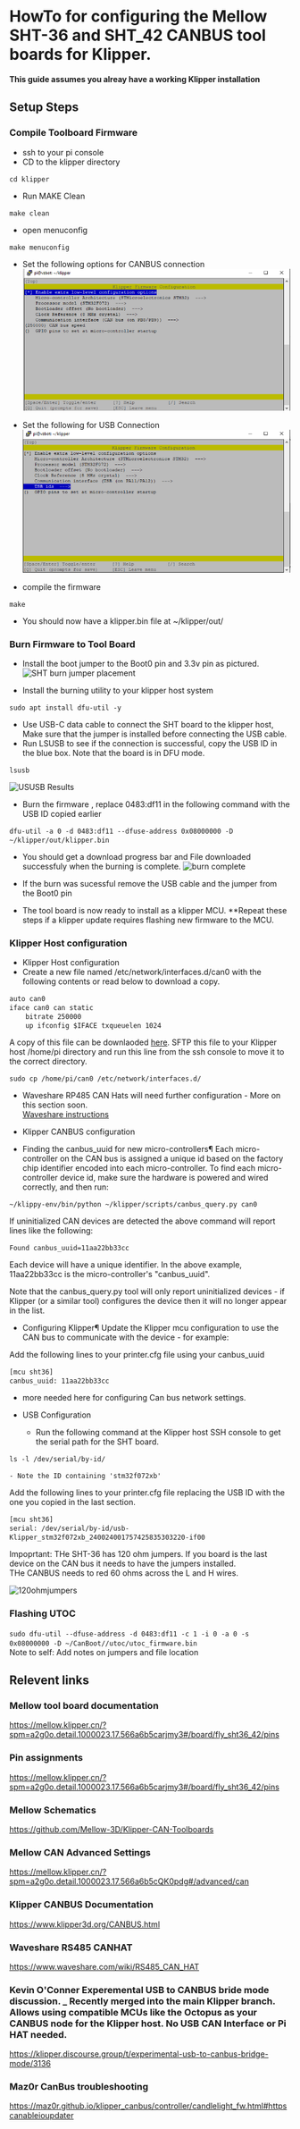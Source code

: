 # HowTo for configuring the Mellow SHT-36 and SHT_42 CANBUS tool boards for Klipper. 



**This guide assumes you alreay have a working Klipper installation**

## Setup Steps

### Compile Toolboard Firmware
- ssh to your pi console
- CD to the klipper directory
```
cd klipper
```
- Run MAKE Clean
```
make clean
```
- open menuconfig
```
make menuconfig
```
- Set the following options for CANBUS connection     
![Menu Config CANBUS](./images/makemenuconfig_screenshot.png)

- Set the following for USB Connection
![Menu Config USB](./images/makemenuconfig_screenshot_USB.png)
- compile the firmware
```
make
```
- You should now have a klipper.bin file at ~/klipper/out/

### Burn Firmware to Tool Board

- Install the boot jumper to the Boot0 pin and 3.3v pin as pictured. 
![SHT burn jumper placement](https://mellow.klipper.cn/images/boards/fly_sht36_42/usbflash.png)

- Install the burning utility to your klipper host system
```
sudo apt install dfu-util -y
```
- Use USB-C data cable to connect the SHT board to the klipper host, Make sure that the jumper is installed before connecting the USB cable.      
- Run LSUSB to see if the connection is successful, copy the USB ID in the blue box. Note that the board is in DFU mode. 
```
lsusb
```
![USUSB Results](https://mellow.klipper.cn/images/boards/fly_sht36_42/6.png)

- Burn the firmware , replace 0483:df11 in the following command with the USB ID copied earlier
```
dfu-util -a 0 -d 0483:df11 --dfuse-address 0x08000000 -D ~/klipper/out/klipper.bin
```

- You should get a download progress bar and File downloaded successfuly when the burning is complete. 
![burn complete](https://mellow.klipper.cn/images/boards/fly_sht36_42/7.png)

- If the burn was sucessful remove the USB cable and the jumper from the Boot0 pin
- The tool board is now ready to install as a klipper MCU. 
**Repeat these steps if a klipper update requires flashing new firmware to the MCU. 


### Klipper Host configuration

- Klipper Host configuration
- Create a new file named /etc/network/interfaces.d/can0 with the following contents or read below to download a copy. 
```
auto can0
iface can0 can static
    bitrate 250000
    up ifconfig $IFACE txqueuelen 1024
```
 A copy of this file can be downlaoded [here](./can0). SFTP this file to your Klipper host /home/pi directory and run this line from the ssh console to move it to the correct directory.
```
sudo cp /home/pi/can0 /etc/network/interfaces.d/
```
 - Waveshare RP485 CAN Hats will need further configuration - More on this section soon.       
    [Waveshare instructions](https://www.waveshare.com/wiki/RS485_CAN_HAT)      

- Klipper CANBUS configuration
 - Finding the canbus_uuid for new micro-controllers¶
  Each micro-controller on the CAN bus is assigned a unique id based on the factory chip identifier encoded into each micro-controller. To find each micro-controller     device id, make sure the hardware is powered and wired correctly, and then run:


```
~/klippy-env/bin/python ~/klipper/scripts/canbus_query.py can0
```
  If uninitialized CAN devices are detected the above command will report lines like the following:


```
Found canbus_uuid=11aa22bb33cc
```
  Each device will have a unique identifier. In the above example, 11aa22bb33cc is the micro-controller's "canbus_uuid".

   Note that the canbus_query.py tool will only report uninitialized devices - if Klipper (or a similar tool) configures the device then it will no longer appear in      the list.

 - Configuring Klipper¶
  Update the Klipper mcu configuration to use the CAN bus to communicate with the device - for example:

Add the following lines to your printer.cfg file using your canbus_uuid
```
[mcu sht36]
canbus_uuid: 11aa22bb33cc
```
 - more needed here for configuring Can bus network settings. 

- USB Configuration
    - Run the following command at the Klipper host SSH console to get the serial path for the SHT board.
```
ls -l /dev/serial/by-id/
```
    - Note the ID containing 'stm32f072xb'

Add the following lines to your printer.cfg file replacing the USB ID with the one you copied in the last section. 
```
[mcu sht36]
serial: /dev/serial/by-id/usb-Klipper_stm32f072xb_240024001757425835303220-if00
```

Impoprtant: THe SHT-36 has 120 ohm jumpers. If you board is the last device on the CAN bus it needs to have the jumpers installed.       
THe CANBUS needs to red 60 ohms across the L and H wires.       

![120ohmjumpers](https://images-ext-2.discordapp.net/external/AhDBNpPmY22nRogGiSHUVf7SwN5Kett6VqNQmTyCJAs/https/ae01.alicdn.com/kf/S5f3ad70f268b49789afed9aa07f0cf78H.jpg?width=331&height=662)

### Flashing UTOC
```sudo dfu-util --dfuse-address -d 0483:df11 -c 1 -i 0 -a 0 -s 0x08000000 -D ~/CanBoot//utoc/utoc_firmware.bin```      
Note to self: Add notes on jumpers and file location


## Relevent links      
### Mellow tool board documentation      
https://mellow.klipper.cn/?spm=a2g0o.detail.1000023.17.566a6b5carjmy3#/board/fly_sht36_42/pins      

### Pin assignments      
https://mellow.klipper.cn/?spm=a2g0o.detail.1000023.17.566a6b5carjmy3#/board/fly_sht36_42/pins      

### Mellow Schematics        
https://github.com/Mellow-3D/Klipper-CAN-Toolboards      

### Mellow CAN Advanced Settings
https://mellow.klipper.cn/?spm=a2g0o.detail.1000023.17.566a6b5cQK0pdg#/advanced/can

### Klipper CANBUS Documentation     
https://www.klipper3d.org/CANBUS.html      

### Waveshare RS485 CANHAT
https://www.waveshare.com/wiki/RS485_CAN_HAT

### Kevin O'Conner Experemental USB to CANBUS bride mode discussion. _ Recently merged into the main Klipper branch. Allows using compatible MCUs like the Octopus as your CANBUS node for the Klipper host. No USB CAN Interface or Pi HAT needed. 
https://klipper.discourse.group/t/experimental-usb-to-canbus-bridge-mode/3136

### Maz0r CanBus troubleshooting
https://maz0r.github.io/klipper_canbus/controller/candlelight_fw.html#httpscanableioupdater


